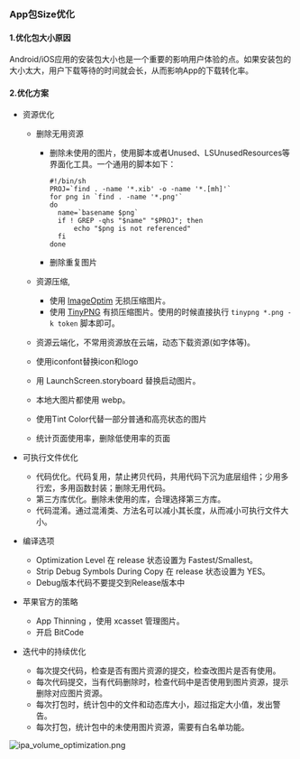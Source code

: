 ### App包Size优化

#### 1.优化包大小原因

​     Android/iOS应用的安装包大小也是一个重要的影响用户体验的点。如果安装包的大小太大，用户下载等待的时间就会长，从而影响App的下载转化率。

#### 2.优化方案

- 资源优化

  - 删除无用资源

    - 删除未使用的图片，使用脚本或者Unused、LSUnusedResources等界面化工具。一个通用的脚本如下：

      ```
      #!/bin/sh
      PROJ=`find . -name '*.xib' -o -name '*.[mh]'`
      for png in `find . -name '*.png'`
      do
      	name=`basename $png`
      	if ! GREP -qhs "$name" "$PROJ"; then
      		echo "$png is not referenced"
      	fi
      done	
      ```

    - 删除重复图片

  - 资源压缩,

    - 使用 [ImageOptim](https://links.jianshu.com/go?to=https%3A%2F%2Fimageoptim.com%2F) 无损压缩图片。
    - 使用 [TinyPNG](https://links.jianshu.com/go?to=https%3A%2F%2Ftinypng.com%2F) 有损压缩图片。使用的时候直接执行 `tinypng *.png -k token` 脚本即可。

  - 资源云端化，不常用资源放在云端，动态下载资源(如字体等)。

  - 使用iconfont替换icon和logo

  - 用 LaunchScreen.storyboard 替换启动图片。

  - 本地大图片都使用 webp。

  - 使用Tint Color代替一部分普通和高亮状态的图片

  - 统计页面使用率，删除低使用率的页面

- 可执行文件优化
  - 代码优化。代码复用，禁止拷贝代码，共用代码下沉为底层组件；少用多行宏，多用函数封装；删除无用代码。
  - 第三方库优化。删除未使用的库，合理选择第三方库。
  - 代码混淆。通过混淆类、方法名可以减小其长度，从而减小可执行文件大小。

- 编译选项
  - Optimization Level 在 release 状态设置为 Fastest/Smallest。
  - Strip Debug Symbols During Copy 在 release 状态设置为 YES。
  - Debug版本代码不要提交到Release版本中

- 苹果官方的策略
  - App Thinning ，使用 xcasset 管理图片。
  - 开启 BitCode

- 迭代中的持续优化
  - 每次提交代码，检查是否有图片资源的提交，检查改图片是否有使用。
  - 每次代码提交，当有代码删除时，检查代码中是否使用到图片资源，提示删除对应图片资源。
  - 每次打包时，统计包中的文件和动态库大小，超过指定大小值，发出警告。
  - 每次打包，统计包中的未使用图片资源，需要有白名单功能。

![ipa_volume_optimization.png](https://blogsimages.oss-cn-beijing.aliyuncs.com/images/ipa_volume_optimization.png?Expires=1587454805&OSSAccessKeyId=TMP.3KeDteDodKWxRgGyEcP4humZ1YSwFrkqAuYkyKrkegw7Gr1hxqdvv279RhXxZYEf3xN9nDimVF5esDPbGuJBEGPWTf6yh1&Signature=q%2FD%2BypzgKSkyBXmEes1k0qR2wzQ%3D)
